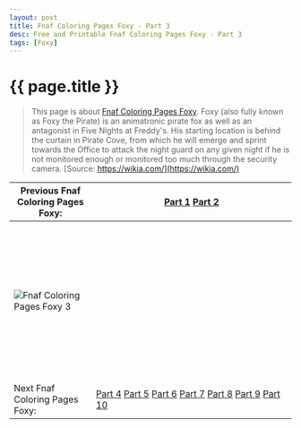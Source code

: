 ```yaml
---
layout: post
title: Fnaf Coloring Pages Foxy - Part 3
desc: Free and Printable Fnaf Coloring Pages Foxy - Part 3
tags: [Foxy]
---
```

{{ page.title }}
================
> This page is about [Fnaf Coloring Pages Foxy](https://fnafcoloringpages.github.io/). Foxy (also fully known as Foxy the Pirate) is an animatronic pirate fox as well as an antagonist in Five Nights at Freddy's. His starting location is behind the curtain in Pirate Cove, from which he will emerge and sprint towards the Office to attack the night guard on any given night if he is not monitored enough or monitored too much through the security camera. [Source: https://wikia.com/](https://wikia.com/)

|Previous Fnaf Coloring Pages Foxy: |[Part 1](https://fnafcoloringpages.github.io/blog/Fnaf-Coloring-Pages-Foxy-part-1)  [Part 2](https://fnafcoloringpages.github.io/blog/Fnaf-Coloring-Pages-Foxy-part-2)  |
|-|-|
|![Fnaf Coloring Pages Foxy 3](https://fnafcoloringpages.github.io/img/Fnaf-Coloring-Pages-Foxy%20(3).jpg "Fnaf Coloring Pages Foxy 3")|<script async src="//pagead2.googlesyndication.com/pagead/js/adsbygoogle.js"></script><!-- Texxtonly --><ins class="adsbygoogle" style="display:inline-block;width:336px;height:280px" data-ad-client="ca-pub-6753140515841889" data-ad-slot="3207852233"></ins><script>(adsbygoogle = window.adsbygoogle \|\| []).push({}); </script>|
| Next Fnaf Coloring Pages Foxy: |[Part 4](https://fnafcoloringpages.github.io/blog/Fnaf-Coloring-Pages-Foxy-part-4)  [Part 5](https://fnafcoloringpages.github.io/blog/Fnaf-Coloring-Pages-Foxy-part-5)  [Part 6](https://fnafcoloringpages.github.io/blog/Fnaf-Coloring-Pages-Foxy-part-6)  [Part 7](https://fnafcoloringpages.github.io/blog/Fnaf-Coloring-Pages-Foxy-part-7)  [Part 8](https://fnafcoloringpages.github.io/blog/Fnaf-Coloring-Pages-Foxy-part-8)  [Part 9](https://fnafcoloringpages.github.io/blog/Fnaf-Coloring-Pages-Foxy-part-9)  [Part 10](https://fnafcoloringpages.github.io/blog/Fnaf-Coloring-Pages-Foxy-part-10)  |